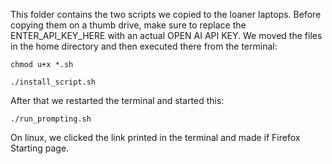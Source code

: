 This folder contains the two scripts we copied to the loaner laptops. Before copying them on a thumb drive, make sure to replace the ENTER_API_KEY_HERE with an actual OPEN AI API KEY. We moved the files in the home directory and then executed there from the terminal:

```
chmod u+x *.sh
```

```
./install_script.sh
```

After that we restarted the terminal and started this:
```
./run_prompting.sh
```

On linux, we clicked the link printed in the terminal and made if Firefox Starting page.